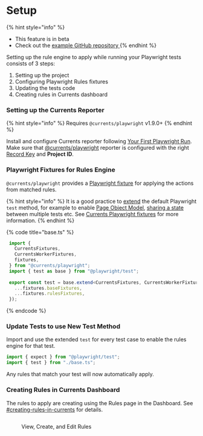 # Setup

{% hint style="info" %}
* This feature is in beta
* Check out the [example GitHub repository ](https://github.com/currents-dev/currents-playwright-rules-example)
{% endhint %}

Setting up the rule engine to apply while running your Playwright tests consists of 3 steps:

1. Setting up the project
2. Configuring Playwright Rules fixtures
3. Updating the tests code
4. Creating rules in Currents dashboard&#x20;

### Setting up the Currents Reporter

{% hint style="info" %}
Requires `@currents/playwright` v1.9.0+
{% endhint %}

Install and configure Currents reporter following [Your First Playwright Run](../../getting-started/playwright/you-first-playwright-run.md). Make sure that [@currents/playwright](../../resources/reporters/currents-playwright/) reporter is configured with the right [Record Key](../record-key.md) and **Project ID**.

### Playwright Fixtures for Rules Engine

`@currents/playwright` provides a [Playwright fixture](https://playwright.dev/docs/test-fixtures) for applying the actions from matched rules.

{% hint style="info" %}
It is a good practice to [extend](https://playwright.dev/docs/api/class-test#test-extend) the default Playwright `test` method, for example to enable [Page Object Model](https://playwright.dev/docs/pom), [sharing a state](https://playwright.dev/docs/test-fixtures#worker-scoped-fixtures) between multiple tests etc. See [Currents Playwright fixtures](../../resources/reporters/currents-playwright/currents-playwright-fixtures.md) for more information.
{% endhint %}

{% code title="base.ts" %}
```typescript
 import {
   CurrentsFixtures,
   CurrentsWorkerFixtures,
   fixtures,
 } from "@currents/playwright";
 import { test as base } from "@playwright/test";
 
 export const test = base.extend<CurrentsFixtures, CurrentsWorkerFixtures>({
   ...fixtures.baseFixtures,
   ...fixtures.rulesFixtures,
 });
```
{% endcode %}

### Update Tests to use New Test Method

Import and use the extended `test` for every test case to enable the rules engine for that test.

```typescript
import { expect } from "@playwright/test";
import { test } from "./base.ts";
```

Any rules that match your test will now automatically apply.

### Creating Rules in Currents Dashboard&#x20;

The rules to apply are creating using the Rules page in the Dashboard. See [#creating-rules-in-currents](./#creating-rules-in-currents "mention") for details.

<figure><img src="../../.gitbook/assets/Screenshot 2024-12-10 at 3.22.45 PM (1).png" alt=""><figcaption><p>View, Create, and Edit Rules</p></figcaption></figure>




